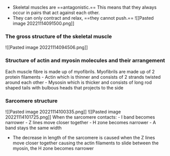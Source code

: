 - Skeletal muscles are ==antagonistic.== This means that they always occur in pairs that act against each other.
- They can only contract and relax, ==they cannot push.==
![[Pasted image 20221114091500.png]]

### The gross structure of the skeletal muscle
![[Pasted image 20221114094506.png]]

### Structure of actin and myosin molecules and their arrangement
Each muscle fibre is made up of myofibrils. Myofibrils are made up of 2 protein filaments
    - Actin which is thinner and consists of 2 strands twisted around each other
    - Mysosin which is thicker and consists of long rod shaped tails with bulbous heads that projects to the side

### Sarcomere structure
![[Pasted image 20221114100335.png]]
![[Pasted image 20221114101725.png]]
When the sarcomere contacts:
    - I band becomes narrower
    - Z lines move closer together
    - H zone becomes narrower
    - A band stays the same width

- The decrease in length of the sarcomere is caused when the Z lines move closer together causing the actin filaments to slide between the myosin, the H zone becomes narrower
